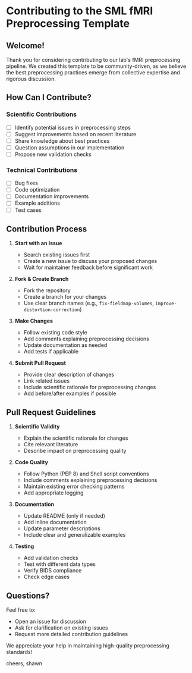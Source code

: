 # Contributing to the SML fMRI Preprocessing Template

## Welcome!

Thank you for considering contributing to our lab's fMRI preprocessing pipeline. We created this template to be community-driven, as we believe the best preprocessing practices emerge from collective expertise and rigorous discussion.

## How Can I Contribute?

### Scientific Contributions
- [ ] Identify potential issues in preprocessing steps
- [ ] Suggest improvements based on recent literature
- [ ] Share knowledge about best practices
- [ ] Question assumptions in our implementation
- [ ] Propose new validation checks

### Technical Contributions
- [ ] Bug fixes
- [ ] Code optimization
- [ ] Documentation improvements
- [ ] Example additions
- [ ] Test cases

## Contribution Process

1. **Start with an Issue**
   - Search existing issues first
   - Create a new issue to discuss your proposed changes
   - Wait for maintainer feedback before significant work

2. **Fork & Create Branch**
   - Fork the repository
   - Create a branch for your changes
   - Use clear branch names (e.g., `fix-fieldmap-volumes`, `improve-distortion-correction`)

3. **Make Changes**
   - Follow existing code style
   - Add comments explaining preprocessing decisions
   - Update documentation as needed
   - Add tests if applicable

4. **Submit Pull Request**
   - Provide clear description of changes
   - Link related issues
   - Include scientific rationale for preprocessing changes
   - Add before/after examples if possible

## Pull Request Guidelines

1. **Scientific Validity**
   - Explain the scientific rationale for changes
   - Cite relevant literature
   - Describe impact on preprocessing quality

2. **Code Quality**
   - Follow Python (PEP 8) and Shell script conventions
   - Include comments explaining preprocessing decisions
   - Maintain existing error checking patterns
   - Add appropriate logging

3. **Documentation**
   - Update README (only if needed)
   - Add inline documentation
   - Update parameter descriptions
   - Include clear and generalizable examples

4. **Testing**
   - Add validation checks
   - Test with different data types
   - Verify BIDS compliance
   - Check edge cases

## Questions?

Feel free to:
- Open an issue for discussion
- Ask for clarification on existing issues
- Request more detailed contribution guidelines

We appreciate your help in maintaining high-quality preprocessing standards!

cheers,
shawn
